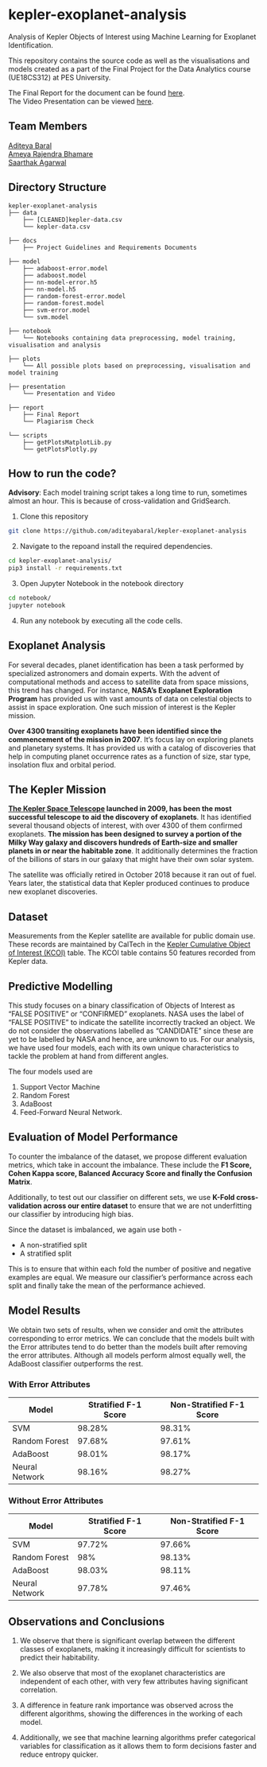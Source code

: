 # kepler-exoplanet-analysis

Analysis of Kepler Objects of Interest using Machine Learning for Exoplanet Identification. 

This repository contains the source code as well as the visualisations and models created as a part of the Final Project for the Data Analytics course (UE18CS312) at PES University.

The Final Report for the document can be found [here](https://github.com/aditeyabaral/kepler-exoplanet-analysis/blob/master/report/057_Meu_Kepler_Exoplanet_Search_Results-FinalReport.pdf). <br>
The Video Presentation can be viewed [here](https://youtu.be/lPUQ2x55jE4).

## Team Members 

[Aditeya Baral](https://github.com/aditeyabaral) <br>
[Ameya Rajendra Bhamare](https://github.com/ameyabhamare) <br>
[Saarthak Agarwal](https://github.com/saarthak-agarwal)
 
## Directory Structure

```
kepler-exoplanet-analysis
├── data
    ├── [CLEANED]kepler-data.csv
    └── kepler-data.csv

├── docs
    ├── Project Guidelines and Requirements Documents

├── model
    ├── adaboost-error.model
    ├── adaboost.model
    ├── nn-model-error.h5
    ├── nn-model.h5
    ├── random-forest-error.model
    ├── random-forest.model
    ├── svm-error.model
    └── svm.model
   
├── notebook
    └── Notebooks containing data preprocessing, model training, visualisation and analysis

├── plots
    └── All possible plots based on preprocessing, visualisation and model training

├── presentation
    └── Presentation and Video

├── report
    ├── Final Report
    └── Plagiarism Check

└── scripts
    ├── getPlotsMatplotLib.py
    └── getPlotsPlotly.py

```

## How to run the code?

**Advisory**: Each model training script takes a long time to run, sometimes almost an hour. This is because of cross-validation
and GridSearch.

1. Clone this repository
```bash
git clone https://github.com/aditeyabaral/kepler-exoplanet-analysis
```

2. Navigate to the repoand install the required dependencies.
```bash
cd kepler-exoplanet-analysis/
pip3 install -r requirements.txt
```

3. Open Jupyter Notebook in the notebook directory
```bash
cd notebook/
jupyter notebook
```

4. Run any notebook by executing all the code cells.

## Exoplanet Analysis
For several decades, planet identification has been a
task performed by specialized astronomers and domain experts.
With the advent of computational methods and access to satellite data from space missions, this trend has changed. For instance, **NASA’s Exoplanet Exploration Program** has provided us with vast amounts of data on celestial objects to assist in space exploration. One such mission of interest is the Kepler mission.


**Over 4300 transiting exoplanets have been identified since the
commencement of the mission in 2007**. It’s focus lay on exploring planets and planetary systems. It has provided us with a catalog of discoveries that help in computing planet occurrence rates as a function of size, star type, insolation flux and orbital period. 

## The Kepler Mission
**[The Kepler Space Telescope](https://www.nasa.gov/mission_pages/kepler/main/index.html) launched in 2009, has been the
most successful telescope to aid the discovery of exoplanets**. It has identified several thousand objects of interest, with over 4300 of them confirmed exoplanets. **The mission has been designed to survey a portion of the Milky Way galaxy and discovers hundreds of Earth-size and smaller planets in or near the habitable zone**. It additionally determines the fraction of the billions of stars in our galaxy that might have their own solar system. 

The satellite was officially retired in October 2018 because it ran out of fuel. Years later, the statistical data that Kepler produced continues to produce new exoplanet discoveries.

## Dataset
Measurements from the Kepler satellite are available for public domain use. These records are maintained by CalTech in the [Kepler Cumulative Object of Interest (KCOI)](https://exoplanetarchive.ipac.caltech.edu/cgi-bin/TblView/nph-tblView?app=ExoTbls&config=cumulative) table. The KCOI table contains 50 features recorded from Kepler data.

## Predictive Modelling
This study focuses on a binary classification of Objects of Interest as “FALSE POSITIVE” or “CONFIRMED” exoplanets. NASA uses the label of “FALSE POSITIVE” to indicate the satellite incorrectly tracked an object. We do not consider the observations labelled as “CANDIDATE” since these are yet to be labelled by NASA and hence, are unknown to us. For our analysis, we have used four models, each with its own unique characteristics to tackle the problem at hand from different angles. 

The four models used are 
1. Support Vector Machine
2. Random Forest
3. AdaBoost
4. Feed-Forward Neural Network.

## Evaluation of Model Performance

To counter the imbalance of the dataset, we propose different
evaluation metrics, which take in account the imbalance.
These include the **F1 Score, Cohen Kappa score, Balanced
Accuracy Score and finally the Confusion Matrix**.

Additionally, to test out our classifier on different sets, we
use **K-Fold cross-validation across our entire dataset** to ensure that we are not underfitting our classifier by introducing high bias. 

Since the dataset is imbalanced, we again use both -

* A non-stratified split
* A stratified split

This is to ensure that within each fold the number of positive and negative examples are equal. We measure our classifier’s performance across each split and finally take the mean of the performance achieved.

## Model Results
We obtain two sets of results, when we consider and omit the attributes corresponding to error metrics. We can conclude that the models built with the Error attributes tend to do better than the models built after removing the error attributes. Although all models perform almost equally well, the AdaBoost classifier outperforms the rest.

### With Error Attributes

| Model          | Stratified F-1 Score | Non-Stratified F-1 Score |
|----------------|----------------------|--------------------------|
| SVM            | 98.28%               | 98.31%                   |
| Random Forest  | 97.68%               | 97.61%                   |
| AdaBoost       | 98.01%               | 98.17%                   |
| Neural Network | 98.16%               | 98.27%                   |

### Without Error Attributes

| Model          | Stratified F-1 Score | Non-Stratified F-1 Score |
|----------------|----------------------|--------------------------|
| SVM            | 97.72%               | 97.66%                   |
| Random Forest  | 98%                  | 98.13%                   |
| AdaBoost       | 98.03%               | 98.11%                   |
| Neural Network | 97.78%               | 97.46%                   |

## Observations and Conclusions

1. We observe that there is significant overlap between the different classes of exoplanets, making it increasingly difficult for scientists to predict their habitability.

2. We also observe that most of the exoplanet characteristics are independent of each other, with very few attributes having significant correlation.

3. A difference in feature rank importance was observed across the different algorithms, showing the differences in the working of each model.

4. Additionally, we see that machine learning algorithms prefer categorical variables for classification as it allows them to form decisions faster and reduce entropy quicker.